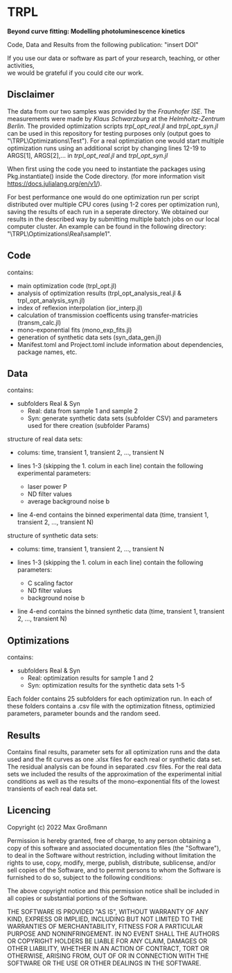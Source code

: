 # TRPL
**Beyond curve fitting: Modelling photoluminescence kinetics**

Code, Data and Results from the following publication: "insert DOI"

If you use our data or software as part of your research, teaching, or other activities, \
we would be grateful if you could cite our work.

## Disclaimer
The data from our two samples was provided by the *Fraunhofer ISE*. The measurements
were made by *Klaus Schwarzburg* at the *Helmholtz-Zentrum Berlin*. The provided optimization scripts 
*trpl_opt_real.jl* and *trpl_opt_syn.jl* can be used in this repository for testing purposes only 
(output goes to "\TRPL\Optimizations\Test"). For a real optimziation one would start multiple optimization runs 
using an additional script by changing lines 12-19 to ARGS[1], ARGS[2],... in *trpl_opt_real.jl* and *trpl_opt_syn.jl*

When first using the code you need to instantiate the packages using Pkg.instantiate() inside the Code directory.
(for more information visit https://docs.julialang.org/en/v1/). 

For best performance
one would do one optimization run per script distributed over multiple CPU cores (using 1-2 cores per optimization run), saving
the results of each run in a seperate directory. We obtained our results in the described way by submitting multiple batch jobs on our local computer cluster. An example can be found in the following directory: "\TRPL\Optimizations\Real\sample1".

## Code
contains:

- main optimization code (trpl_opt.jl)
- analysis of optimization results (trpl_opt_analysis_real.jl & trpl_opt_analysis_syn.jl)
- index of reflexion interpolation (ior_interp.jl)
- calculation of transmission coefficents using transfer-matricies (transm_calc.jl)
- mono-exponential fits (mono_exp_fits.jl)
- generation of synthetic data sets (syn_data_gen.jl)
- Manifest.toml and Project.toml include information about dependencies, package names, etc.

## Data

contains:

- subfolders Real & Syn
    - Real: data from sample 1 and sample 2
    - Syn: generate synthetic data sets (subfolder CSV) and parameters used for there creation (subfolder Params)

structure of real data sets:

- colums: time, transient 1, transient 2, ..., transient N

- lines 1-3 (skipping the 1. colum in each line) contain the following experimental parameters: 
    - laser power P
    - ND filter values
    - average background noise b

- line 4-end contains the binned experimental data (time, transient 1, transient 2, ..., transient N)

structure of synthetic data sets:

- colums: time, transient 1, transient 2, ..., transient N

- lines 1-3 (skipping the 1. colum in each line) contain the following parameters: 
    - C scaling factor
    - ND filter values
    - background noise b

- line 4-end contains the binned synthetic data (time, transient 1, transient 2, ..., transient N)

## Optimizations

contains: 

- subfolders Real & Syn
    - Real: optimization results for sample 1 and 2 
    - Syn: optimization results for the synthetic data sets 1-5

Each folder contains 25 subfolders for each optimization run. In each of these folders
contains a .csv file with the optimization fitness, optimizied parameters, parameter bounds and the random seed.

## Results

Contains final results, parameter sets for all optimization runs and the data used and the fit curves as one .xlsx files for each real or synthetic data set.
The residual analysis can be found in separated .csv files. For the real data sets we included the results of the approximation of the experimental initial conditions as well as the results of the mono-exponential fits of the lowest transients of each real data set. 

## Licencing 

Copyright (c) 2022 Max Großmann

Permission is hereby granted, free of charge, to any person obtaining a copy
of this software and associated documentation files (the "Software"), to deal
in the Software without restriction, including without limitation the rights
to use, copy, modify, merge, publish, distribute, sublicense, and/or sell
copies of the Software, and to permit persons to whom the Software is
furnished to do so, subject to the following conditions:

The above copyright notice and this permission notice shall be included in all
copies or substantial portions of the Software.

THE SOFTWARE IS PROVIDED "AS IS", WITHOUT WARRANTY OF ANY KIND, EXPRESS OR
IMPLIED, INCLUDING BUT NOT LIMITED TO THE WARRANTIES OF MERCHANTABILITY,
FITNESS FOR A PARTICULAR PURPOSE AND NONINFRINGEMENT. IN NO EVENT SHALL THE
AUTHORS OR COPYRIGHT HOLDERS BE LIABLE FOR ANY CLAIM, DAMAGES OR OTHER
LIABILITY, WHETHER IN AN ACTION OF CONTRACT, TORT OR OTHERWISE, ARISING FROM,
OUT OF OR IN CONNECTION WITH THE SOFTWARE OR THE USE OR OTHER DEALINGS IN THE
SOFTWARE.
